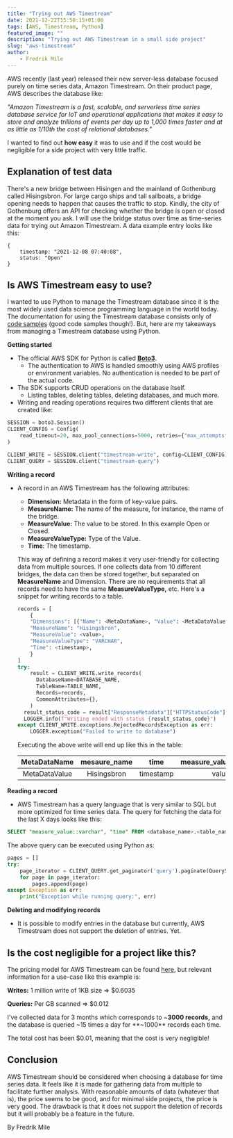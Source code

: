 ```yaml
---
title: "Trying out AWS Timestream"
date: 2021-12-22T15:50:15+01:00
tags: [AWS, Timestream, Python]
featured_image: ""
description: "Trying out AWS Timestream in a small side project"
slug: "aws-timestream"
author:
    - Fredrik Mile
---
```


AWS recently (last year) released their new server-less database focused purely on time series data, Amazon Timestream. On their product page, AWS describes the database like:

 *"Amazon Timestream is a fast, scalable, and serverless time series database service for IoT and operational applications that makes it easy to store and analyze trillions of events per day up to 1,000 times faster and at as little as 1/10th the cost of relational databases."* 

I wanted to find out **how easy** it was to use and if the cost would be negligible for a side project with very little traffic. 

## Explanation of test data

There's a new bridge between Hisingen and the mainland of Gothenburg called Hisingsbron. For large cargo ships and tall sailboats, a bridge opening needs to happen that causes the traffic to stop. Kindly, the city of Gothenburg offers an API for checking whether the bridge is open or closed at the moment you ask. I will use the bridge status over time as time-series data for trying out Amazon Timestream. A data example entry looks like this: 

```
{
    timestamp: "2021-12-08 07:40:08",
    status: "Open"
}
```

## Is AWS Timestream easy to use?

I wanted to use Python to manage the Timestream database since it is the most widely used data science programming language in the world today. The documentation for using the Timestream database consists only of [code samples](https://docs.aws.amazon.com/timestream/latest/developerguide/code-samples.html) (good code samples though!). But, here are my takeaways from managing a Timestream database using Python.

**Getting started**

- The official AWS SDK for Python is called **[Boto3](https://boto3.amazonaws.com/v1/documentation/api/latest/index.html)**.
    - The authentication to AWS is handled smoothly using AWS profiles or environment variables. No authentication is needed to be part of the actual code.
- The SDK supports CRUD operations on the database itself.
    - Listing tables, deleting tables, deleting databases, and much more.
- Writing and reading operations requires two different clients that are created like:

```python
SESSION = boto3.Session()
CLIENT_CONFIG = Config(
    read_timeout=20, max_pool_connections=5000, retries={"max_attempts": 10}
)

CLIENT_WRITE = SESSION.client("timestream-write", config=CLIENT_CONFIG)
CLIENT_QUERY = SESSION.client("timestream-query")
```

**Writing a record**

- A record in an AWS Timestream has the following attributes:
    - **Dimension:** Metadata in the form of key-value pairs.
    - **MesaureName:** The name of the measure, for instance, the name of the bridge.
    - **MeasureValue:** The value to be stored. In this example Open or Closed.
    - **MeasureValueType:** Type of the Value.
    - **Time**: The timestamp.
    
    This way of defining a record makes it very user-friendly for collecting data from multiple sources. If one collects data from 10 different bridges, the data can then be stored together, but separated on **MeasureName** and Dimension. There are no requirements that all records need to have the same **MeasureValueType,** etc. Here's a snippet for writing records to a table.
    
    ```python
    records = [
    	{
        "Dimensions": [{"Name": <MetaDataName>, "Value": <MetaDataValue>}]
        "MeasureName": "Hisingsbron",
        "MeasureValue": <value>,
        "MeasureValueType": "VARCHAR",
        "Time": <timestamp>,
    	}
    ]
    try:
    	result = CLIENT_WRITE.write_records(
    	  DatabaseName=DATABASE_NAME,
    	  TableName=TABLE_NAME,
    	  Records=records,
    	  CommonAttributes={},
    	)
      result_status_code = result["ResponseMetadata"]["HTTPStatusCode"]
      LOGGER.info(f"Writing ended with status {result_status_code}")
    except CLIENT_WRITE.exceptions.RejectedRecordsException as err:
        LOGGER.exception("Failed to write to database")
    ```
    
    Executing the above write will end up like this in the table:
    
    |  MetaDataName | mesaure_name |    time   | measure_value::varchar |
    |:-------------:|:------------:|:---------:|:----------------------:|
    | MetaDataValue | Hisingsbron  | timestamp | value                  |

**Reading a record** 

- AWS Timestream has a query language that is very similar to SQL but more optimized for time series data. The query for fetching the data for the last X days looks like this:

```sql
SELECT "measure_value::varchar", "time" FROM <database_name>.<table_name> WHERE time >= AGO(Xd)
```

 The above query can be executed using Python as:

```python
pages = []
try:
    page_iterator = CLIENT_QUERY.get_paginator('query').paginate(QueryString=<sql_query>)
    for page in page_iterator:
        pages.append(page)
except Exception as err:
    print("Exception while running query:", err)

```

**Deleting and modifying records**

* It is possible to modify entries in the database but currently, AWS Timestream does not support the deletion of entries. Yet.

## Is the cost negligible for a project like this?

The pricing model for AWS Timestream can be found [here](https://aws.amazon.com/timestream/pricing/), but relevant information for a use-case like this example is:

**Writes:**  1 million write of 1KB size ⇒ $0.6035

**Queries:** Per GB scanned ⇒ $0.012

I've collected data for 3 months which corresponds to ~**3000 records,** and the database is queried ~15 times a day for **~1000** records each time. 

The total cost has been $0.01, meaning that the cost is very negligible!

## Conclusion

AWS Timestream should be considered when choosing a database for time series data. It feels like it is made for gathering data from multiple to facilitate further analysis. With reasonable amounts of data (whatever that is), the price seems to be good, and for minimal side projects, the price is very good. The drawback is that it does not support the deletion of records but it will probably be a feature in the future.

By Fredrik Mile
